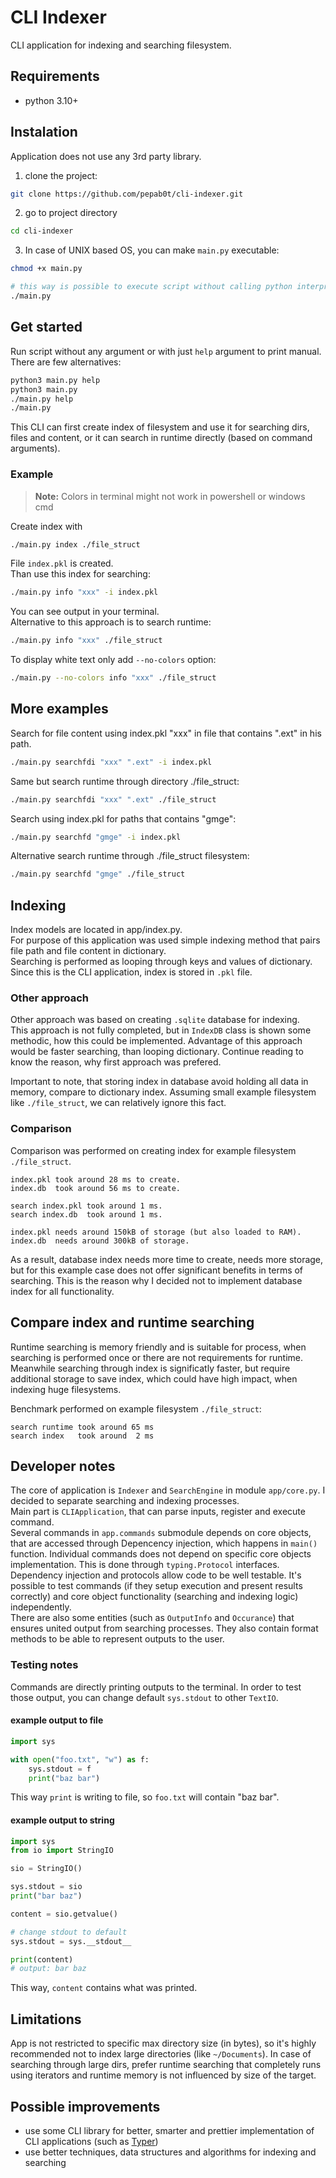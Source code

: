 # CLI Indexer

CLI application for indexing and searching filesystem.

## Requirements
- python 3.10+

## Instalation
Application does not use any 3rd party library.
1. clone the project:
```bash
git clone https://github.com/pepab0t/cli-indexer.git
```
2. go to project directory
```bash
cd cli-indexer
```
3. In case of UNIX based OS, you can make `main.py` executable:
```bash
chmod +x main.py
```
```bash
# this way is possible to execute script without calling python interpreter
./main.py
```

## Get started
Run script without any argument or with just `help` argument to print manual. There are few alternatives:
```bash
python3 main.py help
python3 main.py
./main.py help
./main.py
```

This CLI can first create index of filesystem and use it for searching dirs, files and content, or it can search in runtime directly (based on command arguments).

### Example
> __Note:__ Colors in terminal might not work in powershell or windows cmd

Create index with
```bash
./main.py index ./file_struct
```
File `index.pkl` is created.\
Than use this index for searching:
```bash
./main.py info "xxx" -i index.pkl
```
You can see output in your terminal.\
Alternative to this approach is to search runtime:
```bash
./main.py info "xxx" ./file_struct
```
To display white text only add `--no-colors` option:
```bash
./main.py --no-colors info "xxx" ./file_struct
```


## More examples
Search for file content using index.pkl "xxx" in file that contains ".ext" in his path.
```bash
./main.py searchfdi "xxx" ".ext" -i index.pkl
```
Same but search runtime through directory ./file_struct:
```bash
./main.py searchfdi "xxx" ".ext" ./file_struct
```
Search using index.pkl for paths that contains "gmge":
```bash
./main.py searchfd "gmge" -i index.pkl
```
Alternative search runtime through ./file_struct filesystem:
```bash
./main.py searchfd "gmge" ./file_struct
```

## Indexing
Index models are located in app/index.py.\
For purpose of this application was used simple indexing method that pairs file path and file content in dictionary.\
Searching is performed as looping through keys and values of dictionary.\
Since this is the CLI application, index is stored in `.pkl` file.

### Other approach
Other approach was based on creating `.sqlite` database for indexing.\
This approach is not fully completed, but in `IndexDB` class is shown some methodic, how this could be implemented. Advantage of this approach would be faster searching, than looping dictionary. Continue reading to know the reason, why first approach was prefered.

Important to note, that storing index in database avoid holding all data in memory, compare to dictionary index. Assuming small example filesystem like `./file_struct`, we can relatively ignore this fact.

### Comparison
Comparison was performed on creating index for example filesystem `./file_struct`.
```
index.pkl took around 28 ms to create.
index.db  took around 56 ms to create.
```
```
search index.pkl took around 1 ms.
search index.db  took around 1 ms.
```
```
index.pkl needs around 150kB of storage (but also loaded to RAM).
index.db  needs around 300kB of storage.
```

As a result, database index needs more time to create, needs more storage, but for this example case does not offer significant benefits in terms of searching. This is the reason why I decided not to implement database index for all functionality.


## Compare index and runtime searching
Runtime searching is memory friendly and is suitable for process, when searching is performed once or there are not requirements for runtime.\
Meanwhile searching through index is significatly faster, but require additional storage to save index, which could have high impact, when indexing huge filesystems.

Benchmark performed on example filesystem `./file_struct`:
```
search runtime took around 65 ms
search index   took around  2 ms
```

## Developer notes
The core of application is `Indexer` and `SearchEngine` in module `app/core.py`. I decided to separate searching and indexing processes.\
Main part is `CLIApplication`, that can parse inputs, register and execute command.\
Several commands in `app.commands` submodule depends on core objects, that are accessed through Depencency injection, which happens in `main()` function. Individual commands does not depend on specific core objects implementation. This is done through `typing.Protocol` interfaces. Dependency injection and protocols allow code to be well testable. It's possible to test commands (if they setup execution and present results correctly) and core object functionality (searching and indexing logic) independently.\
There are also some entities (such as `OutputInfo` and `Occurance`) that ensures united output from searching processes. They also contain format methods to be able to represent outputs to the user.

### Testing notes
Commands are directly printing outputs to the terminal. In order to test those output, you can change default `sys.stdout` to other `TextIO`.

#### example output to file
```python
import sys

with open("foo.txt", "w") as f:
    sys.stdout = f
    print("baz bar")
```
This way `print` is writing to file, so `foo.txt` will contain "baz bar".

#### example output to string
```python
import sys
from io import StringIO

sio = StringIO()

sys.stdout = sio
print("bar baz")

content = sio.getvalue()

# change stdout to default
sys.stdout = sys.__stdout__

print(content)
# output: bar baz
```
This way, `content` contains what was printed.

## Limitations
App is not restricted to specific max directory size (in bytes), so it's highly recommended not to index large directories (like `~/Documents`). In case of searching through large dirs, prefer runtime searching that completely runs using iterators and runtime memory is not influenced by size of the target.

## Possible improvements
- use some CLI library for better, smarter and prettier implementation of CLI applications (such as [Typer](https://typer.tiangolo.com/))
- use better techniques, data structures and algorithms for indexing and searching
